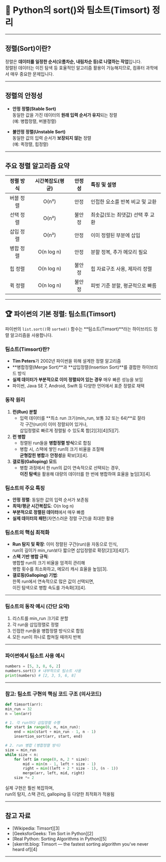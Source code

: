 # 🧮 Python의 sort()와 팀소트(Timsort) 정리

---

## 정렬(Sort)이란?

정렬은 **데이터를 일정한 순서(오름차순, 내림차순 등)로 나열하는 작업**입니다.  
정렬된 데이터는 이진 탐색 등 효율적인 알고리즘 활용이 가능해지므로, 컴퓨터 과학에서 매우 중요한 문제입니다.

---

## 정렬의 안정성

- **안정 정렬(Stable Sort)**  
  동일한 값을 가진 데이터의 **원래 입력 순서가 유지**되는 정렬  
  (예: 병합정렬, 버블정렬)

- **불안정 정렬(Unstable Sort)**  
  동일한 값의 입력 순서가 **보장되지 않는** 정렬  
  (예: 퀵정렬, 힙정렬)

---

## 주요 정렬 알고리즘 요약

| 정렬 방식      | 시간복잡도(평균) | 안정성   | 특징 및 설명 |
|:-------------:|:---------------:|:--------:|:-----------------------------|
| 버블 정렬      | O(n²)           | 안정     | 인접한 요소를 반복 비교 및 교환 |
| 선택 정렬      | O(n²)           | 불안정   | 최솟값(또는 최댓값) 선택 후 교환 |
| 삽입 정렬      | O(n²)           | 안정     | 이미 정렬된 부분에 삽입 |
| 병합 정렬      | O(n log n)      | 안정     | 분할 정복, 추가 메모리 필요 |
| 힙 정렬        | O(n log n)      | 불안정   | 힙 자료구조 사용, 제자리 정렬 |
| 퀵 정렬        | O(n log n)      | 불안정   | 피벗 기준 분할, 평균적으로 빠름 |

---

## 🏆 파이썬의 기본 정렬: 팀소트(Timsort)

파이썬의 `list.sort()`와 `sorted()` 함수는 **팀소트(Timsort)**라는 하이브리드 정렬 알고리즘을 사용합니다.

### 팀소트(Timsort)란?

- **Tim Peters**가 2002년 파이썬을 위해 설계한 정렬 알고리즘
- **병합정렬(Merge Sort)**과 **삽입정렬(Insertion Sort)**를 결합한 하이브리드 방식
- **실제 데이터가 부분적으로 이미 정렬되어 있는 경우** 매우 빠른 성능을 보임
- 파이썬, Java SE 7, Android, Swift 등 다양한 언어에서 표준 정렬로 채택

### 동작 원리

1. **런(Run) 분할**  
   - 입력 데이터를 **최소 run 크기(min_run, 보통 32 또는 64)**로 잘라  
     각 구간(run)이 이미 정렬되어 있거나,  
     삽입정렬로 빠르게 정렬될 수 있도록 함[2][3][4][5][7].
2. **런 병합**  
   - 정렬된 run들을 **병합정렬 방식**으로 합침  
   - 병합 시, 스택에 쌓인 run의 크기 비율을 조절해  
     **균형잡힌 병합**과 **안정성**을 확보[3][4].
3. **갤로핑(Galloping) 모드**  
   - 병합 과정에서 한 run의 값이 연속적으로 선택되는 경우,  
     **이진 탐색**을 활용해 대량의 데이터를 한 번에 병합하여 효율을 높임[3][4].

### 팀소트의 주요 특징

- **안정 정렬**: 동일한 값의 입력 순서가 보존됨
- **최악/평균 시간복잡도**: O(n log n)
- **부분적으로 정렬된 데이터**에서 매우 빠름
- **실제 데이터의 패턴**(자연스러운 정렬 구간)을 최대한 활용

### 팀소트의 핵심 최적화

- **Run 탐지 및 확장**: 이미 정렬된 구간(run)을 자동으로 인식,  
  run의 길이가 min_run보다 짧으면 삽입정렬로 확장[2][3][4][7].
- **스택 기반 병합 규칙**:  
  병합할 run의 크기 비율을 엄격히 관리해  
  병합 횟수를 최소화하고, 메모리 캐시 효율을 높임[3].
- **갤로핑(Galloping) 기법**:  
  한쪽 run에서 연속적으로 많은 값이 선택되면,  
  이진 탐색으로 병합 속도를 가속화[3][4].

---

### 팀소트의 동작 예시 (간단 요약)

1. 리스트를 min_run 크기로 분할
2. 각 run을 삽입정렬로 정렬
3. 인접한 run들을 병합정렬 방식으로 합침
4. 모든 run이 하나로 합쳐질 때까지 반복

---

### 파이썬에서 팀소트 사용 예시

```python
numbers = [5, 3, 8, 6, 2]
numbers.sort() # 내부적으로 팀소트 사용
print(numbers) # [2, 3, 5, 6, 8]
```

---

### 참고: 팀소트 구현의 핵심 코드 구조 (의사코드)

```python
def timsort(arr):
min_run = 32
n = len(arr)

# 1. 각 run마다 삽입정렬 수행
for start in range(0, n, min_run):
    end = min(start + min_run - 1, n - 1)
    insertion_sort(arr, start, end)

# 2. run 병합 (병합정렬 방식)
size = min_run
while size < n:
    for left in range(0, n, 2 * size):
        mid = min(n - 1, left + size - 1)
        right = min((left + 2 * size - 1), (n - 1))
        merge(arr, left, mid, right)
    size *= 2
```
 실제 구현은 훨씬 복잡하며,  
 run의 탐지, 스택 관리, galloping 등 다양한 최적화가 적용됨


---

## 참고 자료

- [Wikipedia: Timsort][3]
- [GeeksforGeeks: Tim Sort in Python][2]
- [Real Python: Sorting Algorithms in Python][5]
- [skerritt.blog: Timsort — the fastest sorting algorithm you've never heard of][4]

---